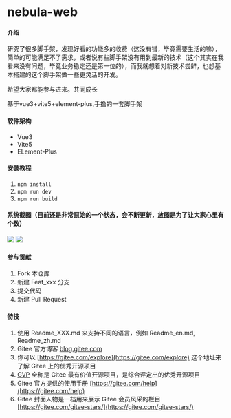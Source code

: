 # nebula-web

#### 介绍
研究了很多脚手架，发现好看的功能多的收费（这没有错，毕竟需要生活的嘛），简单的可能满足不了需求，或者说有些脚手架没有用到最新的技术（这个其实在我看来没有问题，毕竟业务稳定还是第一位的），而我就想着对新技术尝鲜，也想基本搭建的这个脚手架做一些更灵活的开发。

希望大家都能参与进来。共同成长

基于vue3+vite5+element-plus,手撸的一套脚手架

#### 软件架构
* Vue3
* Vite5
* ELement-Plus

#### 安装教程

1.  `npm install`
2.  `npm run dev`
3.  `npm run build`

#### 系统截图（目前还是非常原始的一个状态，会不断更新，放图是为了让大家心里有个数）
![](https://gitee.com/kushu001/pic-go-images/raw/master/images/20240327154001.png)
![](https://gitee.com/kushu001/pic-go-images/raw/master/images/20240327154025.png)
#### 参与贡献

1.  Fork 本仓库
2.  新建 Feat_xxx 分支
3.  提交代码
4.  新建 Pull Request


#### 特技

1.  使用 Readme\_XXX.md 来支持不同的语言，例如 Readme\_en.md, Readme\_zh.md
2.  Gitee 官方博客 [blog.gitee.com](https://blog.gitee.com)
3.  你可以 [https://gitee.com/explore](https://gitee.com/explore) 这个地址来了解 Gitee 上的优秀开源项目
4.  [GVP](https://gitee.com/gvp) 全称是 Gitee 最有价值开源项目，是综合评定出的优秀开源项目
5.  Gitee 官方提供的使用手册 [https://gitee.com/help](https://gitee.com/help)
6.  Gitee 封面人物是一档用来展示 Gitee 会员风采的栏目 [https://gitee.com/gitee-stars/](https://gitee.com/gitee-stars/)
